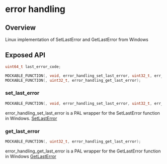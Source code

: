 # error handling

## Overview

Linux implementation of SetLastError and GetLastError from Windows

## Exposed API

```c
uint64_t last_error_code;

MOCKABLE_FUNCTION(, void, error_handling_set_last_error, uint32_t, err_code);
MOCKABLE_FUNCTION(, uint32_t, error_handling_get_last_error);
```

### set_last_error

```c
MOCKABLE_FUNCTION(, void, error_handling_set_last_error, uint32_t, err_code);
```

error_handling_set_last_error is a PAL wrapper for the SetLastError function in Windows. 
    [SetLastError]("https://learn.microsoft.com/en-us/windows/win32/api/errhandlingapi/nf-errhandlingapi-setlasterror")

### get_last_error

```c
MOCKABLE_FUNCTION(, uint32_t, error_handling_get_last_error);
```

error_handling_get_last_error is a PAL wrapper for the GetLastError function in Windows
    [GetLastError]("https://learn.microsoft.com/en-us/windows/win32/api/errhandlingapi/nf-errhandlingapi-getlasterror")
    
